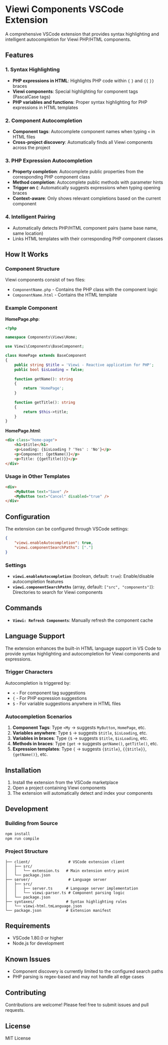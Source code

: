 # Viewi Components VSCode Extension

A comprehensive VSCode extension that provides syntax highlighting and intelligent autocompletion for Viewi PHP/HTML components.

## Features

### 1. Syntax Highlighting
- **PHP expressions in HTML**: Highlights PHP code within `{` `}` and `{{` `}}` braces
- **Viewi components**: Special highlighting for component tags (PascalCase tags)
- **PHP variables and functions**: Proper syntax highlighting for PHP expressions in HTML templates

### 2. Component Autocompletion
- **Component tags**: Autocomplete component names when typing `<` in HTML files
- **Cross-project discovery**: Automatically finds all Viewi components across the project

### 3. PHP Expression Autocompletion
- **Property completion**: Autocomplete public properties from the corresponding PHP component class
- **Method completion**: Autocomplete public methods with parameter hints
- **Trigger on `{`**: Automatically suggests expressions when typing opening braces
- **Context-aware**: Only shows relevant completions based on the current component

### 4. Intelligent Pairing
- Automatically detects PHP/HTML component pairs (same base name, same location)
- Links HTML templates with their corresponding PHP component classes

## How It Works

### Component Structure
Viewi components consist of two files:
- `ComponentName.php` - Contains the PHP class with the component logic
- `ComponentName.html` - Contains the HTML template

### Example Component

**HomePage.php**:
```php
<?php

namespace Components\Views\Home;

use Viewi\Components\BaseComponent;

class HomePage extends BaseComponent
{
    public string $title = 'Viewi - Reactive application for PHP';
    public bool $isLoading = false;
    
    function getName(): string
    {
        return 'HomePage';
    }
    
    function getTitle(): string
    {
        return $this->title;
    }
}
```

**HomePage.html**:
```html
<div class="home-page">
    <h1>$title</h1>
    <p>Loading: {$isLoading ? 'Yes' : 'No'}</p>
    <p>Component: {getName()}</p>
    <p>Title: {{getTitle()}}</p>
</div>
```

### Usage in Other Templates
```html
<div>
    <MyButton text="Save" />
    <MyButton text="Cancel" disabled="true" />
</div>
```

## Configuration

The extension can be configured through VSCode settings:

```json
{
    "viewi.enableAutocompletion": true,
    "viewi.componentSearchPaths": ["."]
}
```

### Settings

- **`viewi.enableAutocompletion`** (boolean, default: `true`): Enable/disable autocompletion features
- **`viewi.componentSearchPaths`** (array, default: `["src", "components"]`): Directories to search for Viewi components

## Commands

- **`Viewi: Refresh Components`**: Manually refresh the component cache

## Language Support

The extension enhances the built-in HTML language support in VS Code to provide syntax highlighting and autocompletion for Viewi components and expressions.

### Trigger Characters
Autocompletion is triggered by:
- `<` - For component tag suggestions
- `{` - For PHP expression suggestions  
- `$` - For variable suggestions anywhere in HTML files

### Autocompletion Scenarios

1. **Component Tags**: Type `<My` → suggests `MyButton`, `HomePage`, etc.
2. **Variables anywhere**: Type `$` → suggests `$title`, `$isLoading`, etc.
3. **Variables in braces**: Type `{$` → suggests `$title`, `$isLoading`, etc.
4. **Methods in braces**: Type `{get` → suggests `getName()`, `getTitle()`, etc.
5. **Expression templates**: Type `{` → suggests `{$title}`, `{{$title}}`, `{getName()}`, etc.

## Installation

1. Install the extension from the VSCode marketplace
2. Open a project containing Viewi components
3. The extension will automatically detect and index your components

## Development

### Building from Source
```bash
npm install
npm run compile
```

### Project Structure
```
├── client/                 # VSCode extension client
│   ├── src/
│   │   └── extension.ts   # Main extension entry point
│   └── package.json
├── server/                 # Language server
│   ├── src/
│   │   ├── server.ts      # Language server implementation
│   │   └── viewi-parser.ts # Component parsing logic
│   └── package.json
├── syntaxes/              # Syntax highlighting rules
│   └── viewi-html.tmLanguage.json
└── package.json           # Extension manifest
```

## Requirements

- VSCode 1.80.0 or higher
- Node.js for development

## Known Issues

- Component discovery is currently limited to the configured search paths
- PHP parsing is regex-based and may not handle all edge cases

## Contributing

Contributions are welcome! Please feel free to submit issues and pull requests.

## License

MIT License
